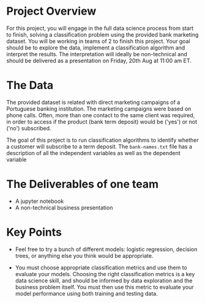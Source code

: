 # Project Overview

For this project, you will engage in the full data science process from start to finish, solving a classification problem using the provided bank marketing dataset. You will be working in teams of 2 to finish this project. Your goal should be to explore the data, implement a classification algorithm and interpret the results. The interpretation will ideally be non-technical and should be delivered as a presentation on Friday, 20th Aug at 11:00 am ET.

# The Data

The provided dataset is related with direct marketing campaigns of a Portuguese banking institution. The marketing campaigns were based on phone calls. Often, more than one contact to the same client was required, in order to access if the product (bank term deposit) would be ('yes') or not ('no') subscribed.

The goal of this project is to run classification algorithms to identify whether a customer will subscribe to a term deposit. The ```bank-names.txt``` file has a description of all the independent variables as well as the dependent variable

# The Deliverables of one team

* A jupyter notebook
* A non-technical business presentation

# Key Points

* Feel free to try a bunch of different models: logistic regression, decision trees, or anything else you think would be appropriate.

* You must choose appropriate classification metrics and use them to evaluate your models. Choosing the right classification metrics is a key data science skill, and should be informed by data exploration and the business problem itself. You must then use this metric to evaluate your model performance using both training and testing data.
